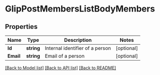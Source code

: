 # GlipPostMembersListBodyMembers

## Properties

Name | Type | Description | Notes
------------ | ------------- | ------------- | -------------
**Id** | **string** | Internal identifier of a person | [optional] 
**Email** | **string** | Email of a person | [optional] 

[[Back to Model list]](../README.md#documentation-for-models) [[Back to API list]](../README.md#documentation-for-api-endpoints) [[Back to README]](../README.md)


